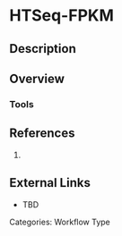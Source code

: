 # HTSeq-FPKM #
## Description ##
## Overview ##
### Tools ###
## References ##
1.

## External Links ##
* TBD

Categories: Workflow Type
